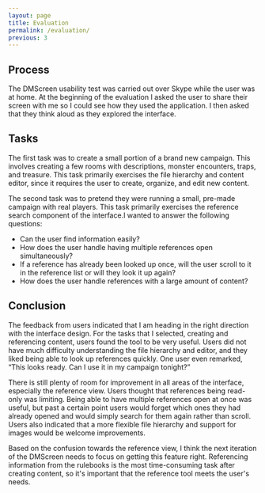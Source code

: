 ```yaml
---
layout: page
title: Evaluation
permalink: /evaluation/
previous: 3
---
```


## Process

The DMScreen usability test was carried out over Skype while the user was at home. At the beginning of the evaluation I asked the user to share their screen with me so I could see how they used the application. I then asked that they think aloud as they explored the interface.

## Tasks

The first task was to create a small portion of a brand new campaign. This involves creating a few rooms with descriptions, monster encounters, traps, and treasure. This task primarily exercises the file hierarchy and content editor, since it requires the user to create, organize, and edit new content.

The second task was to pretend they were running a small, pre-made campaign with real players. This task primarily exercises the reference search component of the interface.I wanted to answer the following questions:

- Can the user find information easily?
- How does the user handle having multiple references open simultaneously?
- If a reference has already been looked up once, will the user scroll to it in the reference list or will they look it up again?
- How does the user handle references with a large amount of content?

## Conclusion

The feedback from users indicated that I am heading in the right direction with the interface design. For the tasks that I selected, creating and referencing content, users found the tool to be very useful. Users did not have much difficulty understanding the file hierarchy and editor, and they liked being able to look up references quickly. One user even remarked, “This looks ready. Can I use it in my campaign tonight?”

There is still plenty of room for improvement in all areas of the interface, especially the reference view. Users thought that references being read-only was limiting. Being able to have multiple references open at once was useful, but past a certain point users would forget which ones they had already opened and would simply search for them again rather than scroll. Users also indicated that a more flexible file hierarchy and support for images would be welcome improvements.

Based on the confusion towards the reference view, I think the next iteration of the DMScreen needs to focus on getting this feature right. Referencing information from the rulebooks is the most time-consuming task after creating content, so it's important that the reference tool meets the user's needs.